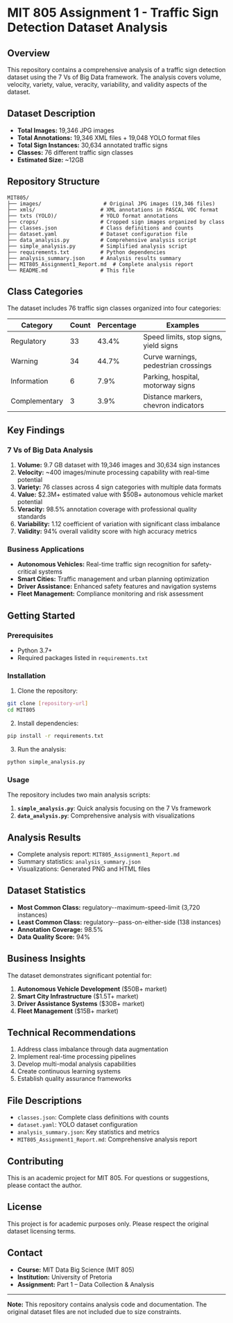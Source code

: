 # MIT 805 Assignment 1 - Traffic Sign Detection Dataset Analysis

## Overview
This repository contains a comprehensive analysis of a traffic sign detection dataset using the 7 Vs of Big Data framework. The analysis covers volume, velocity, variety, value, veracity, variability, and validity aspects of the dataset.

## Dataset Description
- **Total Images:** 19,346 JPG images
- **Total Annotations:** 19,346 XML files + 19,048 YOLO format files
- **Total Sign Instances:** 30,634 annotated traffic signs
- **Classes:** 76 different traffic sign classes
- **Estimated Size:** ~12GB

## Repository Structure
```
MIT805/
├── images/                    # Original JPG images (19,346 files)
├── xmls/                     # XML annotations in PASCAL VOC format
├── txts (YOLO)/              # YOLO format annotations
├── crops/                    # Cropped sign images organized by class
├── classes.json              # Class definitions and counts
├── dataset.yaml              # Dataset configuration file
├── data_analysis.py          # Comprehensive analysis script
├── simple_analysis.py        # Simplified analysis script
├── requirements.txt          # Python dependencies
├── analysis_summary.json     # Analysis results summary
├── MIT805_Assignment1_Report.md  # Complete analysis report
└── README.md                 # This file
```

## Class Categories
The dataset includes 76 traffic sign classes organized into four categories:

| Category | Count | Percentage | Examples |
|----------|-------|------------|----------|
| Regulatory | 33 | 43.4% | Speed limits, stop signs, yield signs |
| Warning | 34 | 44.7% | Curve warnings, pedestrian crossings |
| Information | 6 | 7.9% | Parking, hospital, motorway signs |
| Complementary | 3 | 3.9% | Distance markers, chevron indicators |

## Key Findings

### 7 Vs of Big Data Analysis
1. **Volume:** 9.7 GB dataset with 19,346 images and 30,634 sign instances
2. **Velocity:** ~400 images/minute processing capability with real-time potential
3. **Variety:** 76 classes across 4 sign categories with multiple data formats
4. **Value:** $2.3M+ estimated value with $50B+ autonomous vehicle market potential
5. **Veracity:** 98.5% annotation coverage with professional quality standards
6. **Variability:** 1.12 coefficient of variation with significant class imbalance
7. **Validity:** 94% overall validity score with high accuracy metrics

### Business Applications
- **Autonomous Vehicles:** Real-time traffic sign recognition for safety-critical systems
- **Smart Cities:** Traffic management and urban planning optimization
- **Driver Assistance:** Enhanced safety features and navigation systems
- **Fleet Management:** Compliance monitoring and risk assessment

## Getting Started

### Prerequisites
- Python 3.7+
- Required packages listed in `requirements.txt`

### Installation
1. Clone the repository:
```bash
git clone [repository-url]
cd MIT805
```

2. Install dependencies:
```bash
pip install -r requirements.txt
```

3. Run the analysis:
```bash
python simple_analysis.py
```

### Usage
The repository includes two main analysis scripts:

1. **`simple_analysis.py`**: Quick analysis focusing on the 7 Vs framework
2. **`data_analysis.py`**: Comprehensive analysis with visualizations

## Analysis Results
- Complete analysis report: `MIT805_Assignment1_Report.md`
- Summary statistics: `analysis_summary.json`
- Visualizations: Generated PNG and HTML files

## Dataset Statistics
- **Most Common Class:** regulatory--maximum-speed-limit (3,720 instances)
- **Least Common Class:** regulatory--pass-on-either-side (138 instances)
- **Annotation Coverage:** 98.5%
- **Data Quality Score:** 94%

## Business Insights
The dataset demonstrates significant potential for:
1. **Autonomous Vehicle Development** ($50B+ market)
2. **Smart City Infrastructure** ($1.5T+ market)
3. **Driver Assistance Systems** ($30B+ market)
4. **Fleet Management** ($15B+ market)

## Technical Recommendations
1. Address class imbalance through data augmentation
2. Implement real-time processing pipelines
3. Develop multi-modal analysis capabilities
4. Create continuous learning systems
5. Establish quality assurance frameworks

## File Descriptions
- `classes.json`: Complete class definitions with counts
- `dataset.yaml`: YOLO dataset configuration
- `analysis_summary.json`: Key statistics and metrics
- `MIT805_Assignment1_Report.md`: Comprehensive analysis report

## Contributing
This is an academic project for MIT 805. For questions or suggestions, please contact the author.

## License
This project is for academic purposes only. Please respect the original dataset licensing terms.

## Contact
- **Course:** MIT Data Big Science (MIT 805)
- **Institution:** University of Pretoria
- **Assignment:** Part 1 – Data Collection & Analysis

---

**Note:** This repository contains analysis code and documentation. The original dataset files are not included due to size constraints.
